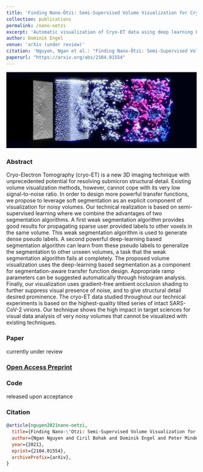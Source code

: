 ```yaml
---
title: 'Finding Nano-Ötzi: Semi-Supervised Volume Visualization for Cryo-Electron Tomography'
collection: publications
permalink: /nano-oetzi
excerpt: 'Automatic visualization of Cryo-ET data using deep learning based 3D segmentation'
author: Dominik Engel
venue: 'arXiv (under review)'
citation: 'Nguyen, Ngan et al.: "Finding Nano-Ötzi: Semi-Supervised Volume Visualization for Cryo-Electron Tomography", arXiv:2104.01554'
paperurl: "https://arxiv.org/abs/2104.01554"
---
```



![DVAO Teaser](images/nano-oetzi-teaser.png)

### Abstract
Cryo-Electron Tomography (cryo-ET) is a new 3D imaging technique with unprecedented potential for resolving submicron structural detail. Existing volume visualization methods, however, cannot cope with its very low signal-to-noise ratio. In order to design more powerful transfer functions, we propose to leverage soft segmentation as an explicit component of visualization for noisy volumes. Our technical realization is based on semi-supervised learning where we combine the advantages of two segmentation algorithms. A first weak segmentation algorithm provides good results for propagating sparse user provided labels to other voxels in the same volume. This weak segmentation algorithm is used to generate dense pseudo labels. A second powerful deep-learning based segmentation algorithm can learn from these pseudo labels to generalize the segmentation to other unseen volumes, a task that the weak segmentation algorithm fails at completely. The proposed volume visualization uses the deep-learning based segmentation as a component for segmentation-aware transfer function design. Appropriate ramp parameters can be suggested automatically through histogram analysis. Finally, our visualization uses gradient-free ambient occlusion shading to further suppress visual presence of noise, and to give structural detail desired prominence. The cryo-ET data studied throughout our technical experiments is based on the highest-quality tilted series of intact SARS-CoV-2 virions. Our technique shows the high impact in target sciences for visual data analysis of very noisy volumes that cannot be visualized with existing techniques.

### Paper
currently under review
### [Open Access Preprint](https://arxiv.org/abs/2104.01554)
### Code
released upon acceptance

### Citation

```bibtex
@article{nguyen2021nano-oetzi,
  title={Finding Nano-\"Otzi: Semi-Supervised Volume Visualization for Cryo-Electron Tomography},
  author={Ngan Nguyen and Ciril Bohak and Dominik Engel and Peter Mindek and Ondřej Strnad and Peter Wonka and Sai Li and Timo Ropinski and Ivan Viola},
  year={2021},
  eprint={2104.01554},
  archivePrefix={arXiv},
}
```
